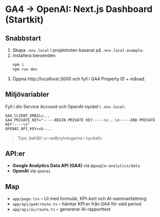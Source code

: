 # GA4 → OpenAI: Next.js Dashboard (Startkit)

## Snabbstart
1. Skapa `.env.local` i projektroten baserat på `.env.local.example`.
2. Installera beroenden:
   ```bash
   npm i
   npm run dev
   ```
3. Öppna http://localhost:3000 och fyll i GA4 Property ID + månad.

## Miljövariabler
Fyll i din Service Account och OpenAI-nyckel i `.env.local`:
```
GA4_CLIENT_EMAIL=...
GA4_PRIVATE_KEY="-----BEGIN PRIVATE KEY-----\n...\n-----END PRIVATE KEY-----\n"
OPENAI_API_KEY=sk-...
```

> Tips: behåll `\n`-radbrytningarna i nyckeln.

## API:er
- **Google Analytics Data API (GA4)** via `@google-analytics/data`
- **OpenAI** via `openai`

## Map
- `app/page.tsx` – UI med formulär, KPI-kort och AI-sammanfattning
- `app/api/ga4/route.ts` – hämtar KPI:er från GA4 för vald period
- `app/api/ai/route.ts` – genererar AI-rapporttext

